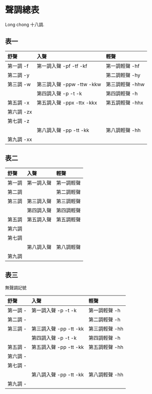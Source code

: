 # 聲調總表

Long chong 十八調.

## 表一

| 舒聲 | 入聲 | 輕聲 |
| :--- | :--- | :--- |
| 第一調 -f | 第一調入聲 -pf -tf -kf | 第一調輕聲 -hf |
| 第二調 -y | | 第二調輕聲 -hy |
| 第三調 -w | 第三調入聲 -ppw -ttw -kkw | 第三調輕聲 -hhw |
| | 第四調入聲 -p -t -k | 第四調輕聲 -h |
| 第五調 -x | 第五調入聲 -ppx -ttx -kkx | 第五調輕聲 -hhx |
| 第六調 -zx |||
| 第七調 -z |||
| | 第八調入聲 -pp -tt -kk | 第八調輕聲 -hh |
| 第九調 -xx |||

## 表二

| 舒聲 | 入聲 | 輕聲 |
| :--- | :--- | :--- |
| 第一調 | 第一調入聲 | 第一調輕聲 |
| 第二調 | | 第二調輕聲 |
| 第三調 | 第三調入聲 | 第三調輕聲 |
| | 第四調入聲 | 第四調輕聲 |
| 第五調 | 第五調入聲 | 第五調輕聲 |
| 第六調 |||
| 第七調 |||
| | 第八調入聲 | 第八調輕聲 |
| 第九調 |||

## 表三

無聲調記號

| 舒聲 | 入聲 | 輕聲 |
| :--- | :--- | :--- |
| 第一調 - | 第一調入聲 -p -t -k | 第一調輕聲 -h |
| 第二調 - | | 第二調輕聲 -h |
| 第三調 - | 第三調入聲 -pp -tt -kk | 第三調輕聲 -hh |
| | 第四調入聲 -p -t -k | 第四調輕聲 -h |
| 第五調 - | 第五調入聲 -pp -tt -kk | 第五調輕聲 -hh |
| 第六調 - |||
| 第七調 - |||
| | 第八調入聲 -pp -tt -kk | 第八調輕聲 -hh |
| 第九調 - |||
